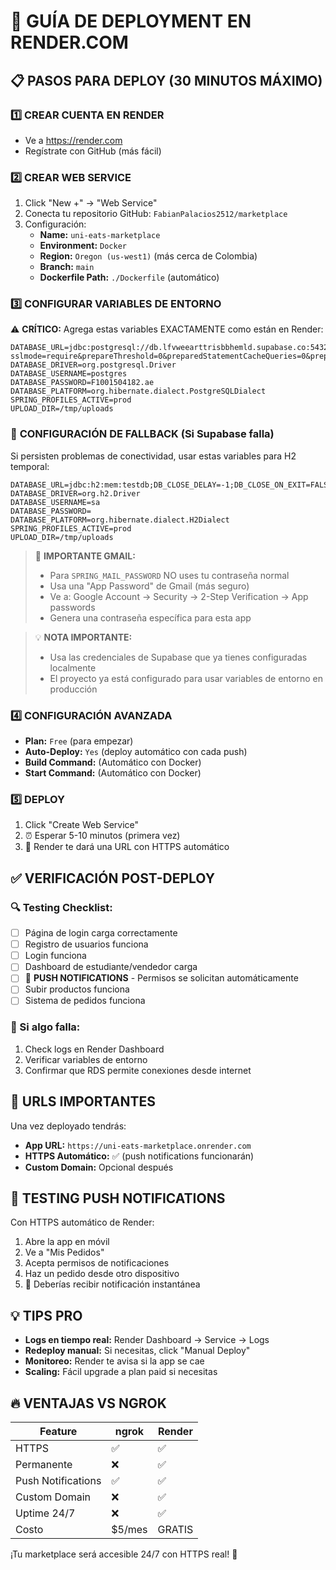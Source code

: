 # 🚀 GUÍA DE DEPLOYMENT EN RENDER.COM

## 📋 PASOS PARA DEPLOY (30 MINUTOS MÁXIMO)

### 1️⃣ CREAR CUENTA EN RENDER
- Ve a https://render.com
- Regístrate con GitHub (más fácil)

### 2️⃣ CREAR WEB SERVICE
1. Click "New +" → "Web Service"
2. Conecta tu repositorio GitHub: `FabianPalacios2512/marketplace`
3. Configuración:
   - **Name:** `uni-eats-marketplace`
   - **Environment:** `Docker`
   - **Region:** `Oregon (us-west1)` (más cerca de Colombia)
   - **Branch:** `main`
   - **Dockerfile Path:** `./Dockerfile` (automático)

### 3️⃣ CONFIGURAR VARIABLES DE ENTORNO

⚠️ **CRÍTICO:** Agrega estas variables EXACTAMENTE como están en Render:

```
DATABASE_URL=jdbc:postgresql://db.lfvweearttrisbbhemld.supabase.co:5432/postgres?sslmode=require&prepareThreshold=0&preparedStatementCacheQueries=0&preparedStatementCacheSizeMiB=0
DATABASE_DRIVER=org.postgresql.Driver
DATABASE_USERNAME=postgres
DATABASE_PASSWORD=F1001504182.ae
DATABASE_PLATFORM=org.hibernate.dialect.PostgreSQLDialect
SPRING_PROFILES_ACTIVE=prod
UPLOAD_DIR=/tmp/uploads
```

### 🔄 **CONFIGURACIÓN DE FALLBACK** (Si Supabase falla)

Si persisten problemas de conectividad, usar estas variables para H2 temporal:

```
DATABASE_URL=jdbc:h2:mem:testdb;DB_CLOSE_DELAY=-1;DB_CLOSE_ON_EXIT=FALSE
DATABASE_DRIVER=org.h2.Driver
DATABASE_USERNAME=sa
DATABASE_PASSWORD=
DATABASE_PLATFORM=org.hibernate.dialect.H2Dialect
SPRING_PROFILES_ACTIVE=prod
UPLOAD_DIR=/tmp/uploads
```

> 📧 **IMPORTANTE GMAIL:**
> - Para `SPRING_MAIL_PASSWORD` NO uses tu contraseña normal
> - Usa una "App Password" de Gmail (más seguro)
> - Ve a: Google Account → Security → 2-Step Verification → App passwords
> - Genera una contraseña específica para esta app

> 💡 **NOTA IMPORTANTE:**
> - Usa las credenciales de Supabase que ya tienes configuradas localmente
> - El proyecto ya está configurado para usar variables de entorno en producción

### 4️⃣ CONFIGURACIÓN AVANZADA
- **Plan:** `Free` (para empezar)
- **Auto-Deploy:** `Yes` (deploy automático con cada push)
- **Build Command:** (Automático con Docker)
- **Start Command:** (Automático con Docker)

### 5️⃣ DEPLOY
1. Click "Create Web Service"
2. ⏰ Esperar 5-10 minutos (primera vez)
3. 🎉 Render te dará una URL con HTTPS automático

## ✅ VERIFICACIÓN POST-DEPLOY

### 🔍 Testing Checklist:
- [ ] Página de login carga correctamente
- [ ] Registro de usuarios funciona
- [ ] Login funciona
- [ ] Dashboard de estudiante/vendedor carga
- [ ] 🔔 **PUSH NOTIFICATIONS** - Permisos se solicitan automáticamente
- [ ] Subir productos funciona
- [ ] Sistema de pedidos funciona

### 🚨 Si algo falla:
1. Check logs en Render Dashboard
2. Verificar variables de entorno
3. Confirmar que RDS permite conexiones desde internet

## 🎯 URLS IMPORTANTES

Una vez deployado tendrás:
- **App URL:** `https://uni-eats-marketplace.onrender.com`
- **HTTPS Automático:** ✅ (push notifications funcionarán)
- **Custom Domain:** Opcional después

## 📱 TESTING PUSH NOTIFICATIONS

Con HTTPS automático de Render:
1. Abre la app en móvil
2. Ve a "Mis Pedidos"
3. Acepta permisos de notificaciones
4. Haz un pedido desde otro dispositivo
5. 🔔 Deberías recibir notificación instantánea

## 💡 TIPS PRO

- **Logs en tiempo real:** Render Dashboard → Service → Logs
- **Redeploy manual:** Si necesitas, click "Manual Deploy"
- **Monitoreo:** Render te avisa si la app se cae
- **Scaling:** Fácil upgrade a plan paid si necesitas

## 🔥 VENTAJAS VS NGROK

| Feature | ngrok | Render |
|---------|-------|--------|
| HTTPS | ✅ | ✅ |
| Permanente | ❌ | ✅ |
| Push Notifications | ✅ | ✅ |
| Custom Domain | ❌ | ✅ |
| Uptime 24/7 | ❌ | ✅ |
| Costo | $5/mes | GRATIS |

¡Tu marketplace será accesible 24/7 con HTTPS real! 🚀